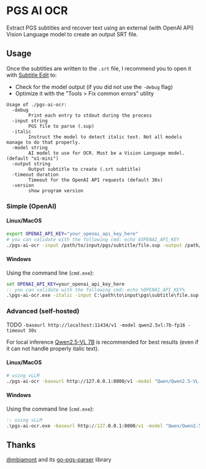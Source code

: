 # PGS AI OCR

Extract PGS subtitles and recover text using an external (with OpenAI API) Vision Language model to create an output SRT file.

## Usage

Once the subtitles are written to the `.srt` file, I recommend you to open it with [Subtitle Edit](https://github.com/SubtitleEdit/subtitleedit) to:

- Check for the model output (if you did not use the `-debug` flag)
- Optimize it with the "Tools > Fix common errors" utility

```raw
Usage of ./pgs-ai-ocr:
  -debug
        Print each entry to stdout during the process
  -input string
        PGS file to parse (.sup)
  -italic
        Instruct the model to detect italic text. Not all models manage to do that properly.
  -model string
        AI model to use for OCR. Must be a Vision Language model. (default "o1-mini")
  -output string
        Output subtitle to create (.srt subtitle)
  -timeout duration
        Timeout for the OpenAI API requests (default 30s)
  -version
        show program version
```

### Simple (OpenAI)

#### Linux/MacOS

```bash
export OPENAI_API_KEY="your_openai_api_key_here"
# you can validate with the following cmd: echo $OPENAI_API_KEY
./pgs-ai-ocr -input /path/to/input/pgs/subtitle/file.sup -output /path/to/output/subtitle/file.srt -debug
```

#### Windows

Using the command line (`cmd.exe`):

```bat
set OPENAI_API_KEY=your_openai_api_key_here
:: you can validate with the following cmd: echo %OPENAI_API_KEY%
.\pgs-ai-ocr.exe -italic -input C:\path\to\input\pgs\subtitle\file.sup -output C:\path\to\output\subtitle\file.srt -debug
```

### Advanced (self-hosted)

TODO `-baseurl http://localhost:11434/v1 -model qwen2.5vl:7b-fp16 -timeout 30s`

For local inference [Qwen2.5-VL 7B](https://huggingface.co/Qwen/Qwen2.5-VL-7B-Instruct) is recommended for best results (even if it can not handle properly italic text).

#### Linux/MacOS

```bash
# using vLLM
./pgs-ai-ocr -baseurl http://127.0.0.1:8000/v1 -model "Qwen/Qwen2.5-VL-7B-Instruct" -input /path/to/input/pgs/subtitle/file.sup -output /path/to/output/subtitle/file.srt -debug
```

#### Windows

Using the command line (`cmd.exe`):

```bat
:: using vLLM
.\pgs-ai-ocr.exe -baseurl http://127.0.0.1:8000/v1 -model "Qwen/Qwen2.5-VL-7B-Instruct" -input C:\path\to\input\pgs\subtitle\file.sup -output C:\path\to\output\subtitle\file.srt -debug
```

## Thanks

[@mbiamont](https://github.com/mbiamont) and its [go-pgs-parser](https://github.com/mbiamont/go-pgs-parser) library
